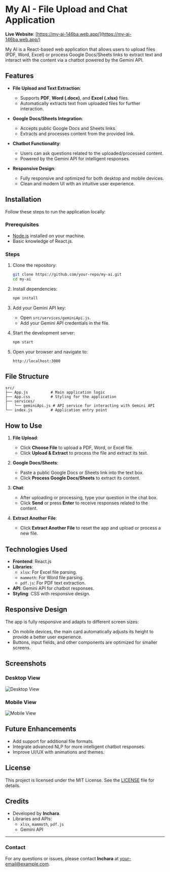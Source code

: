 
# My AI - File Upload and Chat Application

**Live Website**: [https://my-ai-146ba.web.app/](https://my-ai-146ba.web.app/)

My AI is a React-based web application that allows users to upload files (PDF, Word, Excel) or process Google Docs/Sheets links to extract text and interact with the content via a chatbot powered by the Gemini API.

## Features

- **File Upload and Text Extraction**:
  - Supports **PDF**, **Word (.docx)**, and **Excel (.xlsx)** files.
  - Automatically extracts text from uploaded files for further interaction.

- **Google Docs/Sheets Integration**:
  - Accepts public Google Docs and Sheets links.
  - Extracts and processes content from the provided link.

- **Chatbot Functionality**:
  - Users can ask questions related to the uploaded/processed content.
  - Powered by the Gemini API for intelligent responses.

- **Responsive Design**:
  - Fully responsive and optimized for both desktop and mobile devices.
  - Clean and modern UI with an intuitive user experience.

## Installation

Follow these steps to run the application locally:

### Prerequisites
- [Node.js](https://nodejs.org/) installed on your machine.
- Basic knowledge of React.js.

### Steps
1. Clone the repository:
   ```bash
   git clone https://github.com/your-repo/my-ai.git
   cd my-ai
   ```

2. Install dependencies:
   ```bash
   npm install
   ```

3. Add your Gemini API key:
   - Open `src/services/geminiApi.js`.
   - Add your Gemini API credentials in the file.

4. Start the development server:
   ```bash
   npm start
   ```

5. Open your browser and navigate to:
   ```
   http://localhost:3000
   ```

## File Structure

```
src/
├── App.js          # Main application logic
├── App.css         # Styling for the application
├── services/
│   └── geminiApi.js # API service for interacting with Gemini API
└── index.js        # Application entry point
```

## How to Use

1. **File Upload**:
   - Click **Choose File** to upload a PDF, Word, or Excel file.
   - Click **Upload & Extract** to process the file and extract its text.

2. **Google Docs/Sheets**:
   - Paste a public Google Docs or Sheets link into the text box.
   - Click **Process Google Docs/Sheets** to extract its content.

3. **Chat**:
   - After uploading or processing, type your question in the chat box.
   - Click **Send** or press **Enter** to receive responses related to the content.

4. **Extract Another File**:
   - Click **Extract Another File** to reset the app and upload or process a new file.

## Technologies Used

- **Frontend**: React.js
- **Libraries**:
  - `xlsx`: For Excel file parsing.
  - `mammoth`: For Word file parsing.
  - `pdf.js`: For PDF text extraction.
- **API**: Gemini API for chatbot responses.
- **Styling**: CSS with responsive design.

## Responsive Design

The app is fully responsive and adapts to different screen sizes:
- On mobile devices, the main card automatically adjusts its height to provide a better user experience.
- Buttons, input fields, and other components are optimized for smaller screens.

## Screenshots

### Desktop View
![Desktop View](screenshots/desktop-view.png)

### Mobile View
![Mobile View](screenshots/mobile-view.png)

## Future Enhancements

- Add support for additional file formats.
- Integrate advanced NLP for more intelligent chatbot responses.
- Improve UI/UX with animations and themes.

## License

This project is licensed under the MIT License. See the [LICENSE](LICENSE) file for details.

## Credits

- Developed by **Inchara**.
- Libraries and APIs:
  - `xlsx`, `mammoth`, `pdf.js`
  - Gemini API

---

### Contact

For any questions or issues, please contact **Inchara** at [your-email@example.com](mailto:your-email@example.com).
